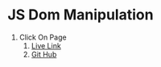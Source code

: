 # JS Dom Manipulation

1. Click On Page
    1. [Live Link](https://domclickonpage.netlify.app/)
    2. [Git Hub](./ClickOnPage/index.html)
